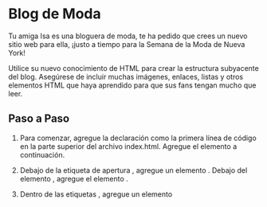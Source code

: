 # Blog de Moda

Tu amiga Isa es una bloguera de moda, te ha pedido que crees un nuevo sitio web para ella, ¡justo a tiempo para la Semana de la Moda de Nueva York!

Utilice su nuevo conocimiento de HTML para crear la estructura subyacente del blog. Asegúrese de incluir muchas imágenes, enlaces, listas y otros elementos HTML que haya aprendido para que sus fans tengan mucho que leer.

## Paso a Paso

1. Para comenzar, agregue la declaración <!DOCTYPE html> como la primera línea de código en la parte superior del archivo index.html. Agregue el elemento <html> a continuación.


2. Debajo de la etiqueta de apertura <html>, agregue un elemento <head>. Debajo del elemento <head>, agregue el elemento <body>.


3. Dentro de las etiquetas <head>, agregue un elemento <title>. Título del sitio web "Isa Moda".

4. Directamente debajo de la etiqueta de apertura <body>, agregue un <h1> que diga:

# "Una guía de información privilegiada para NYFW"

Debajo de eso, agregue un <h2> que diga:

## “Conseguir entradas y elegir los espectáculos”

Debajo de eso, agregue un <h2> que diga:

## “Vestirse para los Espectáculos”

5. ¡Aquí está el primer mensaje de Isa de la Semana de la Moda! Agreguemos una entrada de blog. Entre la etiqueta <h1> y la primera <h2>, agregue una etiqueta <p> que diga:

“NYFW puede ser increíblemente divertido e increíblemente abrumador, especialmente si nunca has estado. Afortunadamente, estoy aquí para brindarte una guía interna y hacer de tu primer espectáculo una experiencia placentera. Si sigue mis consejos y trucos y sigue su instinto, ¡tendrá una experiencia inolvidable!”

6. Entre la primera y la segunda etiqueta <h2>, agrega otro párrafo a la publicación usando la etiqueta <p>:

“Si tiene suerte o está conectado, puede obtener una invitación. Pero no tuve tanta suerte en mis primeros 2 años, así que estoy aquí para ayudarte. Primero, planifique qué espectáculos son más importantes para usted y haga un cronograma y esto es importante: ESTABLEZCA UN PRESUPUESTO. Si te preocupa gastar tu dinero todo el tiempo, no te divertirás. Luego consulta precios, días y horarios y prioriza a los diseñadores que más quieres ver. ¡Por último, compre sus boletos y anímese!”

7. Después de la última etiqueta <h2>, agregue un párrafo final que diga:

“Sé siempre fiel a tu propio sentido del estilo, si no lo haces estarás incómodo todo el tiempo y se notará. Recuerda, NYFW se trata de expresarte y de asimilar lo que los diseñadores han elegido expresar a través de sus nuevas líneas. También es importante usar zapatos con los que te sientas cómodo todo el día. Obviamente quieres lucir bien, pero estarás de pie todo el día, así que prepárate”.

8. Por supuesto, este no sería un blog de moda sin algunas imágenes. Encima de cada párrafo, agregue una etiqueta <img> y configure su src para que sea uno de los siguientes enlaces:

./img/image-one.webp
./img/image-two.jpeg
./img/image-tres.jpeg

9. ¡Tu primera publicación de blog está completa! Ahora agreguemos una imagen de Isa, para que sus lectores la conozcan. Debajo de la etiqueta del cuerpo de apertura, agregue una etiqueta <img> con la siguiente fuente:

./img/profile.jpg

10. Debajo de la etiqueta <img>, agregue un <h3> que diga “por Isabelle Rodriguez | Hace 1 día"

11. Isa quiere que sus lectores sepan que ha escrito mucho más que una publicación. Hagamos una lista de algunas publicaciones de blog relacionadas. Debajo del último párrafo, agregue una etiqueta <h4> que diga "Contenido relacionado". Debajo de esa etiqueta de encabezado, cree una lista desordenada.


12. La lista desordenada debe tener los siguientes cuatro elementos:

“Cómo vestir a mi novio”
“Cuando imprimir es demasiado”
“La tendencia de los overoles”
“Color de otoño: rubor”

13. ¡Conectemos el blog de Isa con el resto de la web! En el primer párrafo, convierta 'NYFW' en un enlace y haga que vaya a: https://en.wikipedia.org/wiki/New_York_Fashion_Week.

Asegúrese de incluir el atributo target="_blank" para que se abra en una página nueva.


14. Isa quiere asegurarse de que sus amigos puedan ponerse en contacto con ella. En la parte inferior de su cuerpo, agregue un nuevo <div> y establezca su id='contacto'. Dentro del <div>, cree una nueva etiqueta <p> y coloque la siguiente información de contacto dentro de ella:

correo electrónico: isa@fashionblog.com | teléfono: 917-555-1098 | dirección: 371 284th St, Nueva York, NY, 10001

15. Dentro del contacto <div>, coloque etiquetas de apertura y cierre <strong> alrededor de "correo electrónico", "teléfono" y "dirección".

16. Hagamos que la imagen de perfil sea un enlace a la sección de contacto de la página web. Busque la etiqueta de perfil <img> y rodéela abriendo y cerrando etiquetas <a>. En la etiqueta <a>, establezca href="#contacto".

17. ¡Felicitaciones! Tienes los comienzos de un sólido blog de moda. Siéntase libre de hacer modificaciones y practicar su HTML agregando más contenido.
